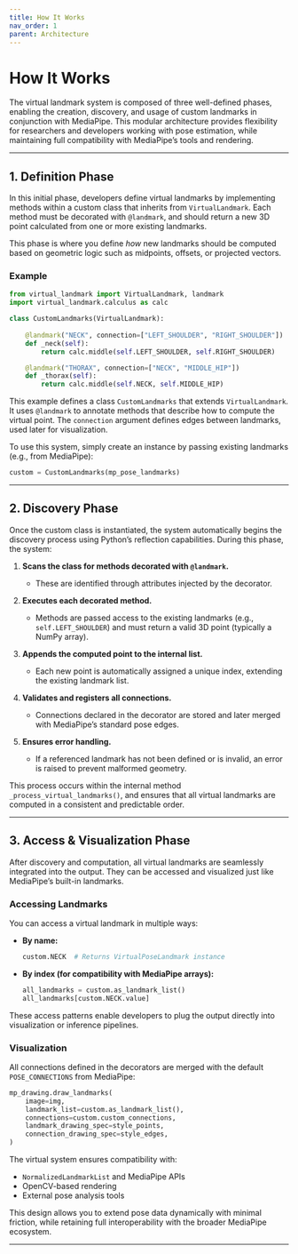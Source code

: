 ```yaml
---
title: How It Works
nav_order: 1
parent: Architecture
---
```


# How It Works

The virtual landmark system is composed of three well-defined phases, enabling the creation, discovery, and usage of custom landmarks in conjunction with MediaPipe. This modular architecture provides flexibility for researchers and developers working with pose estimation, while maintaining full compatibility with MediaPipe’s tools and rendering.

---

## 1. Definition Phase

In this initial phase, developers define virtual landmarks by implementing methods within a custom class that inherits from `VirtualLandmark`. Each method must be decorated with `@landmark`, and should return a new 3D point calculated from one or more existing landmarks.

This phase is where you define *how* new landmarks should be computed based on geometric logic such as midpoints, offsets, or projected vectors.

### Example

```python
from virtual_landmark import VirtualLandmark, landmark
import virtual_landmark.calculus as calc

class CustomLandmarks(VirtualLandmark):
  
    @landmark("NECK", connection=["LEFT_SHOULDER", "RIGHT_SHOULDER"])
    def _neck(self):
        return calc.middle(self.LEFT_SHOULDER, self.RIGHT_SHOULDER)

    @landmark("THORAX", connection=["NECK", "MIDDLE_HIP"])
    def _thorax(self):
        return calc.middle(self.NECK, self.MIDDLE_HIP)
```

This example defines a class `CustomLandmarks` that extends `VirtualLandmark`. It uses `@landmark` to annotate methods that describe how to compute the virtual point. The `connection` argument defines edges between landmarks, used later for visualization.

To use this system, simply create an instance by passing existing landmarks (e.g., from MediaPipe):

```python
custom = CustomLandmarks(mp_pose_landmarks)
```

---

## 2. Discovery Phase

Once the custom class is instantiated, the system automatically begins the discovery process using Python’s reflection capabilities. During this phase, the system:

1. **Scans the class for methods decorated with `@landmark`.**
   - These are identified through attributes injected by the decorator.

2. **Executes each decorated method.**
   - Methods are passed access to the existing landmarks (e.g., `self.LEFT_SHOULDER`) and must return a valid 3D point (typically a NumPy array).

3. **Appends the computed point to the internal list.**
   - Each new point is automatically assigned a unique index, extending the existing landmark list.

4. **Validates and registers all connections.**
   - Connections declared in the decorator are stored and later merged with MediaPipe’s standard pose edges.

5. **Ensures error handling.**
   - If a referenced landmark has not been defined or is invalid, an error is raised to prevent malformed geometry.

This process occurs within the internal method `_process_virtual_landmarks()`, and ensures that all virtual landmarks are computed in a consistent and predictable order.

---

## 3. Access & Visualization Phase

After discovery and computation, all virtual landmarks are seamlessly integrated into the output. They can be accessed and visualized just like MediaPipe’s built-in landmarks.

### Accessing Landmarks

You can access a virtual landmark in multiple ways:

- **By name:**
  ```python
  custom.NECK  # Returns VirtualPoseLandmark instance
  ```

- **By index (for compatibility with MediaPipe arrays):**
  ```python
  all_landmarks = custom.as_landmark_list()
  all_landmarks[custom.NECK.value]
  ```

These access patterns enable developers to plug the output directly into visualization or inference pipelines.

### Visualization

All connections defined in the decorators are merged with the default `POSE_CONNECTIONS` from MediaPipe:

```python
mp_drawing.draw_landmarks(
    image=img,
    landmark_list=custom.as_landmark_list(),
    connections=custom.custom_connections,
    landmark_drawing_spec=style_points,
    connection_drawing_spec=style_edges,
)
```

The virtual system ensures compatibility with:

- `NormalizedLandmarkList` and MediaPipe APIs
- OpenCV-based rendering
- External pose analysis tools

This design allows you to extend pose data dynamically with minimal friction, while retaining full interoperability with the broader MediaPipe ecosystem.

---
